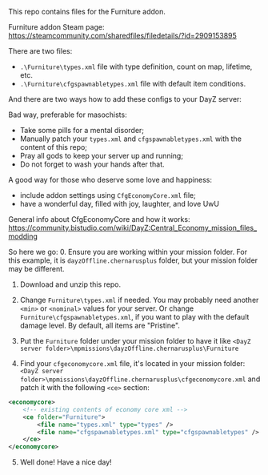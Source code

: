 This repo contains files for the Furniture addon.

Furniture addon Steam page: https://steamcommunity.com/sharedfiles/filedetails/?id=2909153895

There are two files:
- `.\Furniture\types.xml` file with type definition, count on map, lifetime, etc.
- `.\Furniture\cfgspawnabletypes.xml` file with default item conditions.

And there are two ways how to add these configs to your DayZ server:

Bad way, preferable for masochists: 
- Take some pills for a mental disorder;
- Manually patch your `types.xml` and `cfgspawnabletypes.xml` with the content of this repo;
- Pray all gods to keep your server up and running;
- Do not forget to wash your hands after that.

A good way for those who deserve some love and happiness: 
- include addon settings using `CfgEconomyCore.xml` file;
- have a wonderful day, filled with joy, laughter, and love UwU 

General info about CfgEconomyCore and how it works: 
https://community.bistudio.com/wiki/DayZ:Central_Economy_mission_files_modding

So here we go:
0. Ensure you are working within your mission folder.
	For this example, it is `dayzOffline.chernarusplus` folder, but your mission folder may be different.
	
1. Download and unzip this repo.

2. Change `Furniture\types.xml` if needed. 
	You may probably need another `<min>` or `<nominal>` values for your server. 
	Or change `Furniture\cfgspawnabletypes.xml`, if you want to play with the default damage level. By default, all items are "Pristine".

3. Put the `Furniture` folder under your mission folder to have it like `<DayZ server folder>\mpmissions\dayzOffline.chernarusplus\Furniture`

4. Find your `cfgeconomycore.xml` file, it's located in your mission folder: 
   `<DayZ server folder>\mpmissions\dayzOffline.chernarusplus\cfgeconomycore.xml` 
	 and patch it with the following `<ce>` section:  
```xml
<economycore>
	<!-- existing contents of economy core xml -->
	<ce folder="Furniture">
		<file name="types.xml" type="types" />
		<file name="cfgspawnabletypes.xml" type="cfgspawnabletypes" />
	</ce>
</economycore>
```

5. Well done! Have a nice day!
